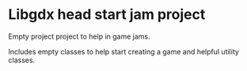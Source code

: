 Libgdx head start jam project
=============================

Empty project project to help in game jams.

Includes empty classes to help start creating a game and helpful utility classes.